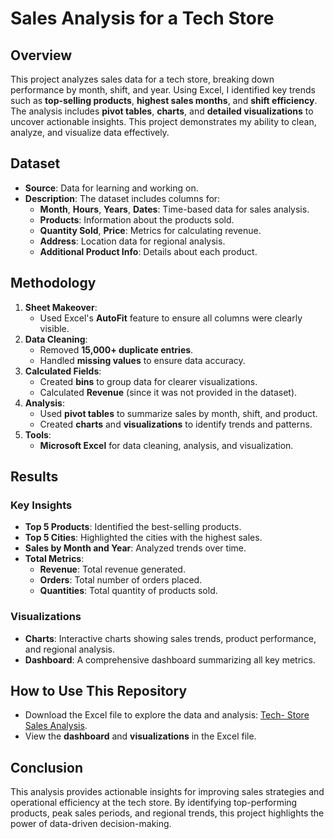 # Sales Analysis for a Tech Store

## Overview
This project analyzes sales data for a tech store, breaking down performance by month, shift, and year. Using Excel, I identified key trends such as **top-selling products**, **highest sales months**, and **shift efficiency**. The analysis includes **pivot tables**, **charts**, and **detailed visualizations** to uncover actionable insights. This project demonstrates my ability to clean, analyze, and visualize data effectively.

## Dataset
- **Source**: Data for learning and working on.
- **Description**: The dataset includes columns for:
  - **Month**, **Hours**, **Years**, **Dates**: Time-based data for sales analysis.
  - **Products**: Information about the products sold.
  - **Quantity Sold**, **Price**: Metrics for calculating revenue.
  - **Address**: Location data for regional analysis.
  - **Additional Product Info**: Details about each product.

## Methodology
1. **Sheet Makeover**:
   - Used Excel's **AutoFit** feature to ensure all columns were clearly visible.
2. **Data Cleaning**:
   - Removed **15,000+ duplicate entries**.
   - Handled **missing values** to ensure data accuracy.
3. **Calculated Fields**:
   - Created **bins** to group data for clearer visualizations.
   - Calculated **Revenue** (since it was not provided in the dataset).
4. **Analysis**:
   - Used **pivot tables** to summarize sales by month, shift, and product.
   - Created **charts** and **visualizations** to identify trends and patterns.
5. **Tools**:
   - **Microsoft Excel** for data cleaning, analysis, and visualization.

## Results
### Key Insights
- **Top 5 Products**: Identified the best-selling products.
- **Top 5 Cities**: Highlighted the cities with the highest sales.
- **Sales by Month and Year**: Analyzed trends over time.
- **Total Metrics**:
  - **Revenue**: Total revenue generated.
  - **Orders**: Total number of orders placed.
  - **Quantities**: Total quantity of products sold.

### Visualizations
- **Charts**: Interactive charts showing sales trends, product performance, and regional analysis.
- **Dashboard**: A comprehensive dashboard summarizing all key metrics.

## How to Use This Repository
- Download the Excel file to explore the data and analysis: [Tech- Store Sales Analysis](data/sales_data.xlsx).
- View the **dashboard** and **visualizations** in the Excel file.

## Conclusion
This analysis provides actionable insights for improving sales strategies and operational efficiency at the tech store. By identifying top-performing products, peak sales periods, and regional trends, this project highlights the power of data-driven decision-making.
